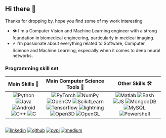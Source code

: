## Hi there 👋

Thanks for dropping by, hope you find some of my work interesting
- 👁️ I'm a Computer Vision and Machine Learning engineer with a strong foundation in biomedical engineering, particularly in medical imaging.
- ⚡ I'm passionate about everything related to Software, Computer Science and Machine Learning, especially when it comes to deep neural networks.
 
### Programming skill set
| Main Skills  🚀 |   Main Computer Science Tools  🧠 |  Other Skills 🛠️ |
| :--: | :--: | :--: |
|![Python](https://img.shields.io/badge/Python-black?logo=python&logoColor=#3874A4&style=flat) ![Java](https://img.shields.io/badge/Java-black?style=flat&logo=openjdk) ![Android](https://img.shields.io/badge/Android-black?style=flat&logo=android) ![C++](https://img.shields.io/badge/C%2B%2B-black?style=flat&logo=cplusplus&logoColor=FF007F) ![C](https://img.shields.io/badge/C-black?style=flat&logo=c&logoColor=5C6BC0) | ![PyTorch](https://img.shields.io/badge/Pytorch-black?style=flat&logo=pytorch)  ![NumPy](https://img.shields.io/badge/Numpy-black?style&logo=numpy&logoColor=4DABCF) ![OpenCV](https://img.shields.io/badge/-OpenCV-5C3EE8?style=flat-square&logo=OpenCV&logoColor=00ff00&color=black) ![ScikitLearn](https://img.shields.io/badge/Scikit_Learn-black?style=flat&logo=scikit-learn) ![Tensorflow](https://img.shields.io/badge/Tensorflow-black?style=flat&logo=tensorflow) ![lightning](https://img.shields.io/badge/Lightning-black?style=flat&logo=lightning&logoColor=792EE5) ![Open3D](https://img.shields.io/badge/Open3D-black?style=flat&logo=open3d)  ![OpenGL](https://img.shields.io/badge/OpenGL-black?style=flat&logo=opengl&logoColor=7D23DD) | ![Matlab](https://img.shields.io/badge/Matlab-black?style=flat&logo=matrix&logoColor=blue) ![Bash](https://img.shields.io/badge/Bash-black?style=flat&logo=gnubash&logoColor=white) ![JS](https://img.shields.io/badge/Javascript-black?style=flat&logo=javascript) ![MongodDB](https://img.shields.io/badge/Mongodb-black?style=flat&logo=mongodb) ![MySQL](https://img.shields.io/badge/Mysql-black?style=flat&logo=mysql&logoColor=white) ![Powershell](https://img.shields.io/badge/Powershell-black?style=flat&logo=powershell) |

##
[![linkedin](https://img.shields.io/badge/Linkedin-0A66C2?style=flat&logo=linkedin&logoColor=white)](https://www.linkedin.com/in/pgmesa/)
[![github](https://img.shields.io/badge/Github-black?style=flat&logo=github&logoColor=white)](https://github.com/pgmesa)
[![pypi](https://img.shields.io/badge/PyPI-pgmesa-3775A9?style=flat&logo=pypi&logoColor=FFDC52)](https://pypi.org/user/pgmesa/)
[![medium](https://img.shields.io/badge/Medium-black?style=flat&logo=medium&logoColor=white)](https://pgmesa.medium.com/)
